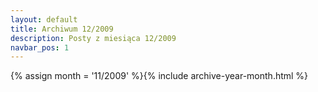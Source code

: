 ```yaml
---
layout: default
title: Archiwum 12/2009
description: Posty z miesiąca 12/2009
navbar_pos: 1
---
```

{% assign month = '11/2009' %}{% include archive-year-month.html %}